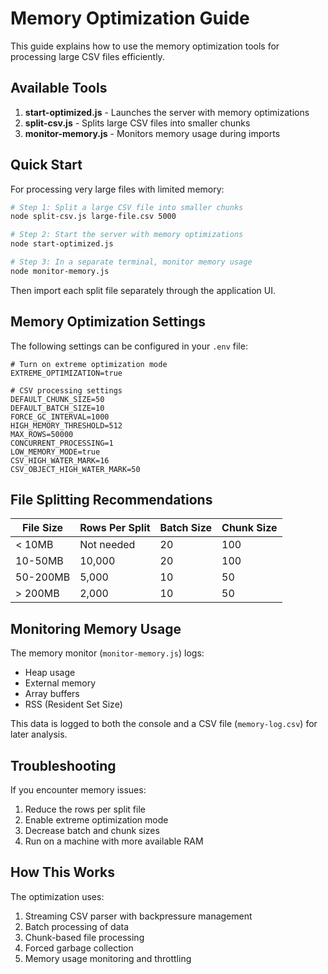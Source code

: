 # Memory Optimization Guide

This guide explains how to use the memory optimization tools for processing large CSV files efficiently.

## Available Tools

1. **start-optimized.js** - Launches the server with memory optimizations
2. **split-csv.js** - Splits large CSV files into smaller chunks
3. **monitor-memory.js** - Monitors memory usage during imports

## Quick Start

For processing very large files with limited memory:

```bash
# Step 1: Split a large CSV file into smaller chunks
node split-csv.js large-file.csv 5000

# Step 2: Start the server with memory optimizations
node start-optimized.js

# Step 3: In a separate terminal, monitor memory usage
node monitor-memory.js
```

Then import each split file separately through the application UI.

## Memory Optimization Settings

The following settings can be configured in your `.env` file:

```
# Turn on extreme optimization mode
EXTREME_OPTIMIZATION=true

# CSV processing settings
DEFAULT_CHUNK_SIZE=50
DEFAULT_BATCH_SIZE=10
FORCE_GC_INTERVAL=1000
HIGH_MEMORY_THRESHOLD=512
MAX_ROWS=50000
CONCURRENT_PROCESSING=1
LOW_MEMORY_MODE=true
CSV_HIGH_WATER_MARK=16
CSV_OBJECT_HIGH_WATER_MARK=50
```

## File Splitting Recommendations

| File Size | Rows Per Split | Batch Size | Chunk Size |
|-----------|----------------|------------|------------|
| < 10MB    | Not needed     | 20         | 100        |
| 10-50MB   | 10,000         | 20         | 100        |
| 50-200MB  | 5,000          | 10         | 50         |
| > 200MB   | 2,000          | 10         | 50         |

## Monitoring Memory Usage

The memory monitor (`monitor-memory.js`) logs:

- Heap usage
- External memory
- Array buffers
- RSS (Resident Set Size)

This data is logged to both the console and a CSV file (`memory-log.csv`) for later analysis.

## Troubleshooting

If you encounter memory issues:

1. Reduce the rows per split file
2. Enable extreme optimization mode
3. Decrease batch and chunk sizes
4. Run on a machine with more available RAM

## How This Works

The optimization uses:

1. Streaming CSV parser with backpressure management
2. Batch processing of data
3. Chunk-based file processing
4. Forced garbage collection
5. Memory usage monitoring and throttling 